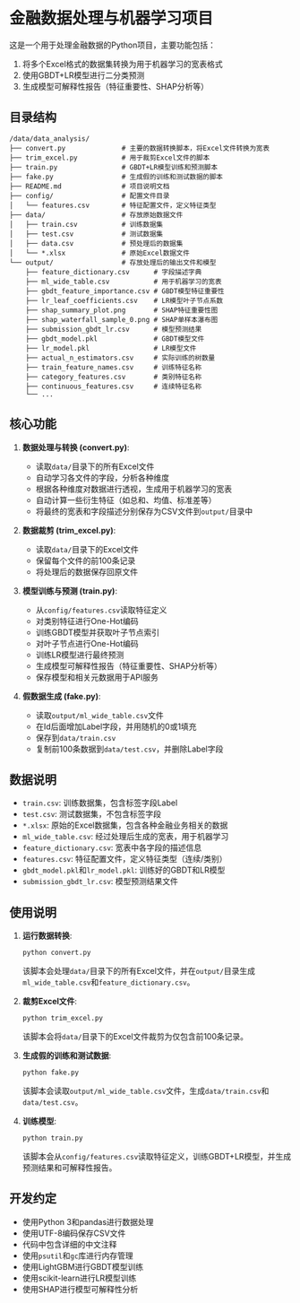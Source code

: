 # 金融数据处理与机器学习项目

这是一个用于处理金融数据的Python项目，主要功能包括：
1. 将多个Excel格式的数据集转换为用于机器学习的宽表格式
2. 使用GBDT+LR模型进行二分类预测
3. 生成模型可解释性报告（特征重要性、SHAP分析等）

## 目录结构

```
/data/data_analysis/
├── convert.py              # 主要的数据转换脚本，将Excel文件转换为宽表
├── trim_excel.py           # 用于裁剪Excel文件的脚本
├── train.py                # GBDT+LR模型训练和预测脚本
├── fake.py                 # 生成假的训练和测试数据的脚本
├── README.md               # 项目说明文档
├── config/                 # 配置文件目录
│   └── features.csv        # 特征配置文件，定义特征类型
├── data/                   # 存放原始数据文件
│   ├── train.csv           # 训练数据集
│   ├── test.csv            # 测试数据集
│   ├── data.csv            # 预处理后的数据集
│   └── *.xlsx              # 原始Excel数据文件
└── output/                 # 存放处理后的输出文件和模型
    ├── feature_dictionary.csv      # 字段描述字典
    ├── ml_wide_table.csv           # 用于机器学习的宽表
    ├── gbdt_feature_importance.csv # GBDT模型特征重要性
    ├── lr_leaf_coefficients.csv    # LR模型叶子节点系数
    ├── shap_summary_plot.png       # SHAP特征重要性图
    ├── shap_waterfall_sample_0.png # SHAP单样本瀑布图
    ├── submission_gbdt_lr.csv      # 模型预测结果
    ├── gbdt_model.pkl              # GBDT模型文件
    ├── lr_model.pkl                # LR模型文件
    ├── actual_n_estimators.csv     # 实际训练的树数量
    ├── train_feature_names.csv     # 训练特征名称
    ├── category_features.csv       # 类别特征名称
    ├── continuous_features.csv     # 连续特征名称
    └── ...
```

## 核心功能

1. **数据处理与转换 (convert.py)**:
   - 读取`data/`目录下的所有Excel文件
   - 自动学习各文件的字段，分析各种维度
   - 根据各种维度对数据进行透视，生成用于机器学习的宽表
   - 自动计算一些衍生特征（如总和、均值、标准差等）
   - 将最终的宽表和字段描述分别保存为CSV文件到`output/`目录中

2. **数据裁剪 (trim_excel.py)**:
   - 读取`data/`目录下的Excel文件
   - 保留每个文件的前100条记录
   - 将处理后的数据保存回原文件

3. **模型训练与预测 (train.py)**:
   - 从`config/features.csv`读取特征定义
   - 对类别特征进行One-Hot编码
   - 训练GBDT模型并获取叶子节点索引
   - 对叶子节点进行One-Hot编码
   - 训练LR模型进行最终预测
   - 生成模型可解释性报告（特征重要性、SHAP分析等）
   - 保存模型和相关元数据用于API服务

4. **假数据生成 (fake.py)**:
   - 读取`output/ml_wide_table.csv`文件
   - 在Id后面增加Label字段，并用随机的0或1填充
   - 保存到`data/train.csv`
   - 复制前100条数据到`data/test.csv`，并删除Label字段

## 数据说明

- `train.csv`: 训练数据集，包含标签字段Label
- `test.csv`: 测试数据集，不包含标签字段
- `*.xlsx`: 原始的Excel数据集，包含各种金融业务相关的数据
- `ml_wide_table.csv`: 经过处理后生成的宽表，用于机器学习
- `feature_dictionary.csv`: 宽表中各字段的描述信息
- `features.csv`: 特征配置文件，定义特征类型（连续/类别）
- `gbdt_model.pkl`和`lr_model.pkl`: 训练好的GBDT和LR模型
- `submission_gbdt_lr.csv`: 模型预测结果文件

## 使用说明

1. **运行数据转换**:
   ```bash
   python convert.py
   ```
   该脚本会处理`data/`目录下的所有Excel文件，并在`output/`目录生成`ml_wide_table.csv`和`feature_dictionary.csv`。

2. **裁剪Excel文件**:
   ```bash
   python trim_excel.py
   ```
   该脚本会将`data/`目录下的Excel文件裁剪为仅包含前100条记录。

3. **生成假的训练和测试数据**:
   ```bash
   python fake.py
   ```
   该脚本会读取`output/ml_wide_table.csv`文件，生成`data/train.csv`和`data/test.csv`。

4. **训练模型**:
   ```bash
   python train.py
   ```
   该脚本会从`config/features.csv`读取特征定义，训练GBDT+LR模型，并生成预测结果和可解释性报告。

## 开发约定

- 使用Python 3和pandas进行数据处理
- 使用UTF-8编码保存CSV文件
- 代码中包含详细的中文注释
- 使用`psutil`和`gc`库进行内存管理
- 使用LightGBM进行GBDT模型训练
- 使用scikit-learn进行LR模型训练
- 使用SHAP进行模型可解释性分析